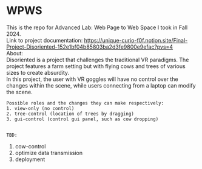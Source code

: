 # WPWS
 This is the repo for Advanced Lab: Web Page to Web Space I took in Fall 2024.     
 Link to project documentation: https://unique-curio-f0f.notion.site/Final-Project-Disoriented-152e1bf04b85803ba2d3fe9800e9efac?pvs=4     
 About:      
 Disoriented is a project that challenges the traditional VR paradigms. The project features a farm setting but with flying cows and trees of various sizes to create absurdity.     
 In this project, the user with VR goggles will have no control over the changes within the scene, while users connecting from a laptop can modify the scene. 
    
    Possible roles and the changes they can make respectively:     
    1. view-only (no control)  
    2. tree-control (location of trees by dragging)   
    3. gui-control (control gui panel, such as cow dropping)  
    
    
    TBD:
1. cow-control
2. optimize data transmission
3. deployment
